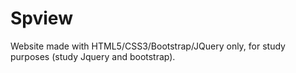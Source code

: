 # Spview
Website made with HTML5/CSS3/Bootstrap/JQuery only, for study purposes (study Jquery and bootstrap).
